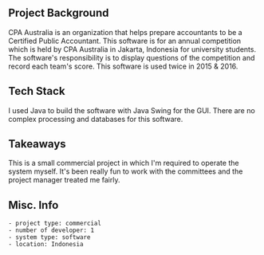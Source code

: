 ## Project Background
CPA Australia is an organization that helps prepare accountants to be a Certified Public Accountant. This software is for an annual competition which is held by CPA Australia in Jakarta, Indonesia for university students. The software's responsibility is to display questions of the competition and record each team's score. This software is used twice in 2015 & 2016.

## Tech Stack
I used Java to build the software with Java Swing for the GUI. There are no complex processing and databases for this software.

## Takeaways
This is a small commercial project in which I'm required to operate the system myself. It's been really fun to work with the committees and the project manager treated me fairly.

## Misc. Info
    - project type: commercial
    - number of developer: 1
    - system type: software
    - location: Indonesia